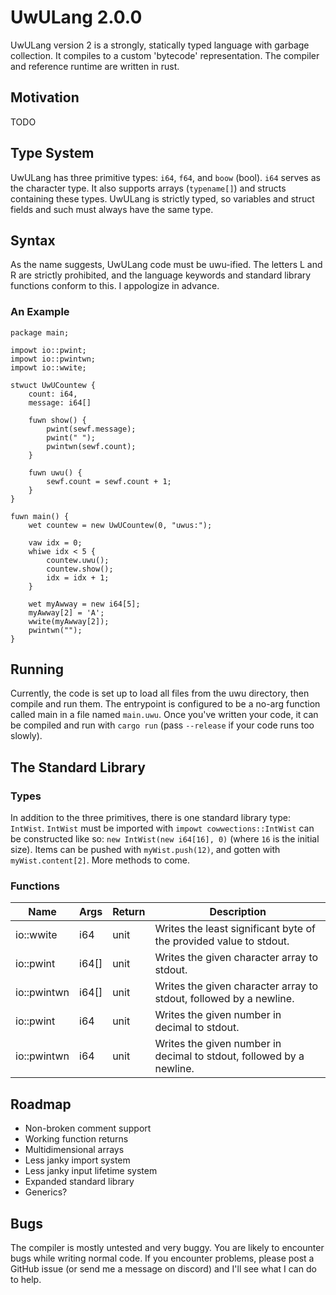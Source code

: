 # UwULang 2.0.0
UwULang version 2 is a strongly, statically typed language with garbage collection.  It compiles to a custom 'bytecode' representation.  The compiler and reference runtime are written in rust.

## Motivation
TODO

## Type System
UwULang has three primitive types: `i64`, `f64`, and `boow` (bool).  `i64` serves as the character type.  It also supports arrays (`typename[]`) and structs containing these types.  UwULang is strictly typed, so variables and struct fields and such must always have the same type.

## Syntax
As the name suggests, UwULang code must be uwu-ified.  The letters L and R are strictly prohibited, and the language keywords and standard library functions conform to this.  I appologize in advance.

### An Example
```
package main;

impowt io::pwint;
impowt io::pwintwn;
impowt io::wwite;

stwuct UwUCountew {
    count: i64,
    message: i64[]

    fuwn show() {
        pwint(sewf.message);
        pwint(" ");
        pwintwn(sewf.count);
    }

    fuwn uwu() {
        sewf.count = sewf.count + 1;
    }
}

fuwn main() {
    wet countew = new UwUCountew(0, "uwus:");

    vaw idx = 0;
    whiwe idx < 5 {
        countew.uwu();
        countew.show();
        idx = idx + 1;
    }

    wet myAwway = new i64[5];
    myAwway[2] = 'A';
    wwite(myAwway[2]);
    pwintwn("");
}
```

## Running
Currently, the code is set up to load all files from the uwu directory, then compile and run them.  The entrypoint is configured to be a no-arg function called main in a file named `main.uwu`.  Once you've written your code, it can be compiled and run with `cargo run` (pass `--release` if your code runs too slowly).

## The Standard Library
### Types
In addition to the three primitives, there is one standard library type: `IntWist`.  `IntWist` must be imported with `impowt cowwections::IntWist` can be constructed like so: `new IntWist(new i64[16], 0)` (where `16` is the initial size).  Items can be pushed with `myWist.push(12)`, and gotten with `myWist.content[2]`.  More methods to come.

### Functions
|    Name     | Args  | Return | Description |
|-------------|-------|--------|-------------|
| io::wwite   | i64   | unit   | Writes the least significant byte of the provided value to stdout. |
| io::pwint   | i64[] | unit   | Writes the given character array to stdout. |
| io::pwintwn | i64[] | unit   | Writes the given character array to stdout, followed by a newline. |
| io::pwint   | i64   | unit   | Writes the given number in decimal to stdout. |
| io::pwintwn | i64   | unit   | Writes the given number in decimal to stdout, followed by a newline. |


## Roadmap
 * Non-broken comment support
 * Working function returns
 * Multidimensional arrays
 * Less janky import system
 * Less janky input lifetime system
 * Expanded standard library
 * Generics?

## Bugs
The compiler is mostly untested and very buggy.  You are likely to encounter bugs while writing normal code.  If you encounter problems, please post a GitHub issue (or send me a message on discord) and I'll see what I can do to help.
